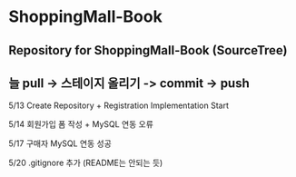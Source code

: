 # ShoppingMall-Book
Repository for ShoppingMall-Book (SourceTree)
--
**늘 pull -> 스테이지 올리기 -> commit -> push**
--
5/13 Create Repository + Registration Implementation Start

5/14 회원가입 폼 작성 + MySQL 연동 오류

5/17 구매자 MySQL 연동 성공

5/20 .gitignore 추가 (README는 안되는 듯)